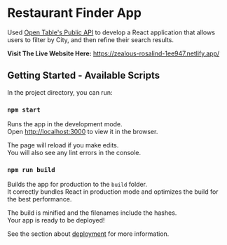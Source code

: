 # Restaurant Finder App

Used [Open Table's Public API](https://opentable.herokuapp.com/) to develop a React application that allows users to filter by City, and then refine their search results. 

**Visit The Live Website Here:** https://zealous-rosalind-1ee947.netlify.app/

## Getting Started  - Available Scripts

In the project directory, you can run:

### `npm start`

Runs the app in the development mode.<br />
Open [http://localhost:3000](http://localhost:3000) to view it in the browser.

The page will reload if you make edits.<br />
You will also see any lint errors in the console.

### `npm run build`

Builds the app for production to the `build` folder.<br />
It correctly bundles React in production mode and optimizes the build for the best performance.

The build is minified and the filenames include the hashes.<br />
Your app is ready to be deployed!

See the section about [deployment](https://facebook.github.io/create-react-app/docs/deployment) for more information.
